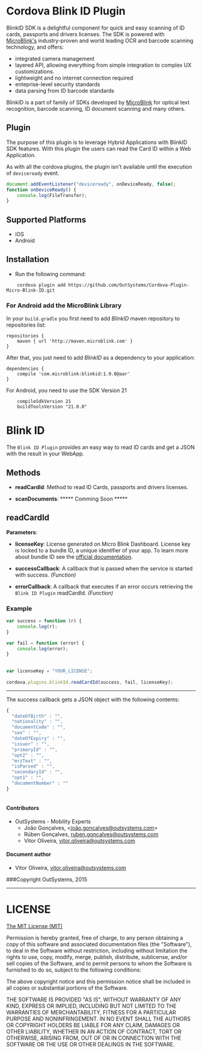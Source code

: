 # Cordova Blink ID Plugin

BlinkID SDK is a delightful component for quick and easy scanning of ID cards, passports and drivers licenses.
 The SDK is powered with [MicroBlink's](http://www.microblink.com) industry-proven and world leading OCR and barcode scanning technology, and offers:

- integrated camera management
- layered API, allowing everything from simple integration to complex UX customizations.
- lightweight and no internet connection required
- enteprise-level security standards
- data parsing from ID barcode standards

BlinkID is a part of family of SDKs developed by [MicroBlink](http://www.microblink.com) for optical text recognition, barcode scanning, ID document scanning and many others.

## Plugin

The purpose of this plugin is to leverage Hybrid Applications with BlinkID SDK features. With this plugin the users can read the Card ID within a Web Application.

As with all the cordova plugins, the plugin isn't available until the execution of `deviceready` event.

```javascript
document.addEventListener("deviceready", onDeviceReady, false);
function onDeviceReady() {
    console.log(FileTransfer);
}
```

## Supported Platforms

- iOS
- Android


## Installation
- Run the following command:

```shell
    cordova plugin add https://github.com/OutSystems/Cordova-Plugin-Micro-Blink-ID.git
``` 
### For Android add the MicroBlink Library

In your `build.gradle` you first need to add _BlinkID_ maven repository to repositories list:

```
repositories {
	maven { url 'http://maven.microblink.com' }
}
```

After that, you just need to add _BlinkID_ as a dependency to your application:

```
dependencies {
    compile 'com.microblink:blinkid:1.9.0@aar'
}
```

For Android, you need to use the SDK Version 21
```
    compileSdkVersion 21
    buildToolsVersion "21.0.0"

```


# Blink ID

The `Blink ID Plugin` provides an easy way to read ID cards and get a JSON with the result in your WebApp.

## Methods

- __readCardId__: Method to read ID Cards, passports and drivers licenses.

- __scanDocuments__: ***** Comming Soon *****


## readCardId

__Parameters__:

- __licenseKey__: License generated on Micro Blink Dashboard. License key is locked to a bundle ID, a unique identifier of your app.
To learn more about bundle ID see the [official documentation](https://developer.apple.com/library/ios/documentation/IDEs/Conceptual/AppDistributionGuide/ConfiguringYourApp/ConfiguringYourApp.html).

- __successCallback__: A callback that is passed when the service is started with success. _(Function)_

- __errorCallback__: A callback that executes if an error occurs retrieving the `Blink ID Plugin` readCardId. _(Function)_

### Example

```javascript
var success = function (r) {
    console.log(r);
}

var fail = function (error) {
    console.log(error);
}
    
    
var licenseKey = "YOUR_LICENSE";
    
cordova.plugins.blinkId.readCardId(success, fail, licenseKey);

```
---

The success callback gets a JSON object with the following contents:
```javascript
{
  "dateOfBirth" : "",
  "nationality" : "",
  "documentCode" : "",
  "sex" : "",
  "dateOfExpiry" : "",
  "issuer" : "",
  "primaryId" : "",
  "opt2" : "",
  "mrzText" : "",
  "isParsed" : "",
  "secondaryId" : "",
  "opt1" : "",
  "documentNumber" : ""
}
 
```


#### Contributors
- OutSystems - Mobility Experts
    - João Gonçalves, <joão.goncalves@outsystems.com>
    - Rúben Gonçalves, <ruben.goncalves@outsystems.com>
    - Vitor Oliveira, <vitor.oliveira@outsystems.com>

#### Document author
- Vitor Oliveira, <vitor.oliveira@outsystems.com>

###Copyright OutSystems, 2015

---

LICENSE
=======


[The MIT License (MIT)](http://www.opensource.org/licenses/mit-license.html)

Permission is hereby granted, free of charge, to any person obtaining a copy
of this software and associated documentation files (the "Software"), to deal
in the Software without restriction, including without limitation the rights
to use, copy, modify, merge, publish, distribute, sublicense, and/or sell
copies of the Software, and to permit persons to whom the Software is
furnished to do so, subject to the following conditions:

The above copyright notice and this permission notice shall be included in
all copies or substantial portions of the Software.

THE SOFTWARE IS PROVIDED "AS IS", WITHOUT WARRANTY OF ANY KIND, EXPRESS OR
IMPLIED, INCLUDING BUT NOT LIMITED TO THE WARRANTIES OF MERCHANTABILITY,
FITNESS FOR A PARTICULAR PURPOSE AND NONINFRINGEMENT. IN NO EVENT SHALL THE
AUTHORS OR COPYRIGHT HOLDERS BE LIABLE FOR ANY CLAIM, DAMAGES OR OTHER
LIABILITY, WHETHER IN AN ACTION OF CONTRACT, TORT OR OTHERWISE, ARISING FROM,
OUT OF OR IN CONNECTION WITH THE SOFTWARE OR THE USE OR OTHER DEALINGS IN
THE SOFTWARE.